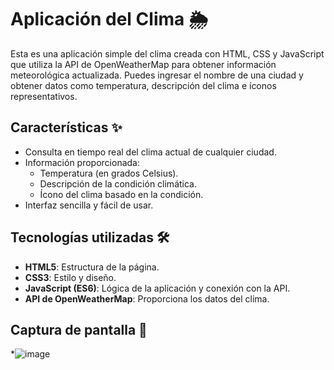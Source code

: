 # Aplicación del Clima 🌦️

Esta es una aplicación simple del clima creada con HTML, CSS y JavaScript que utiliza la API de OpenWeatherMap para obtener información meteorológica actualizada. Puedes ingresar el nombre de una ciudad y obtener datos como temperatura, descripción del clima e íconos representativos.

## Características ✨
- Consulta en tiempo real del clima actual de cualquier ciudad.
- Información proporcionada:
  - Temperatura (en grados Celsius).
  - Descripción de la condición climática.
  - Ícono del clima basado en la condición.
- Interfaz sencilla y fácil de usar.


## Tecnologías utilizadas 🛠️
- **HTML5**: Estructura de la página.
- **CSS3**: Estilo y diseño.
- **JavaScript (ES6)**: Lógica de la aplicación y conexión con la API.
- **API de OpenWeatherMap**: Proporciona los datos del clima.

## Captura de pantalla 📸
*![image](https://github.com/user-attachments/assets/acf42e8a-e4b9-444e-ad42-107378f5003a)
